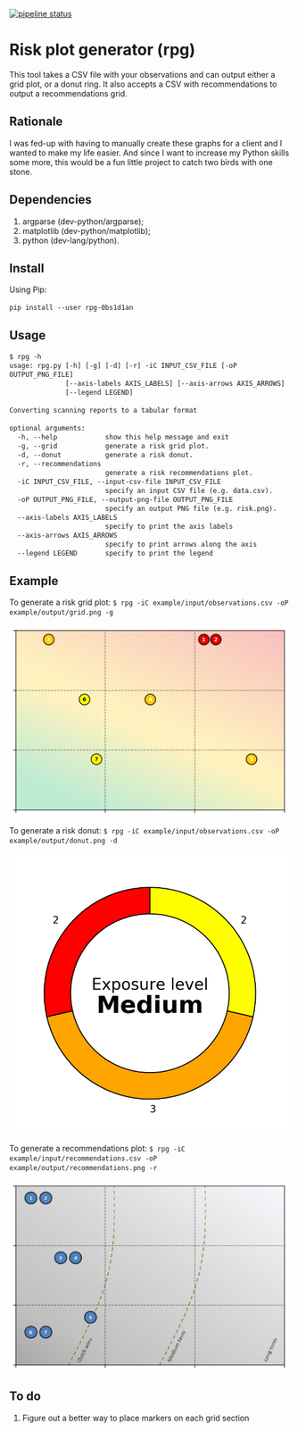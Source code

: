 [![pipeline status](https://gitlab.com/0bs1d1an/rpg/badges/master/pipeline.svg)](https://gitlab.com/0bs1d1an/rpg/commits/master)

# Risk plot generator (rpg)

This tool takes a CSV file with your observations and can output either a grid plot, or a donut ring.
It also accepts a CSV with recommendations to output a recommendations grid.

## Rationale

I was fed-up with having to manually create these graphs for a client and I wanted to make my life easier.
And since I want to increase my Python skills some more, this would be a fun little project to catch two birds with one stone.

## Dependencies

1. argparse (dev-python/argparse);
2. matplotlib (dev-python/matplotlib);
3. python (dev-lang/python).

## Install

Using Pip:

`pip install --user rpg-0bs1d1an`

## Usage

```
$ rpg -h
usage: rpg.py [-h] [-g] [-d] [-r] -iC INPUT_CSV_FILE [-oP OUTPUT_PNG_FILE]
              [--axis-labels AXIS_LABELS] [--axis-arrows AXIS_ARROWS]
              [--legend LEGEND]

Converting scanning reports to a tabular format

optional arguments:
  -h, --help            show this help message and exit
  -g, --grid            generate a risk grid plot.
  -d, --donut           generate a risk donut.
  -r, --recommendations
                        generate a risk recommendations plot.
  -iC INPUT_CSV_FILE, --input-csv-file INPUT_CSV_FILE
                        specify an input CSV file (e.g. data.csv).
  -oP OUTPUT_PNG_FILE, --output-png-file OUTPUT_PNG_FILE
                        specify an output PNG file (e.g. risk.png).
  --axis-labels AXIS_LABELS
                        specify to print the axis labels
  --axis-arrows AXIS_ARROWS
                        specify to print arrows along the axis
  --legend LEGEND       specify to print the legend
```

## Example

To generate a risk grid plot: `$ rpg -iC example/input/observations.csv -oP example/output/grid.png -g`

![Grid](example/output/grid.png)

To generate a risk donut: `$ rpg -iC example/input/observations.csv -oP example/output/donut.png -d`

![Donut](example/output/donut.png)

To generate a recommendations plot: `$ rpg -iC example/input/recommendations.csv -oP example/output/recommendations.png -r`

![Recommendations](example/output/recommendations.png)

## To do

1. Figure out a better way to place markers on each grid section
